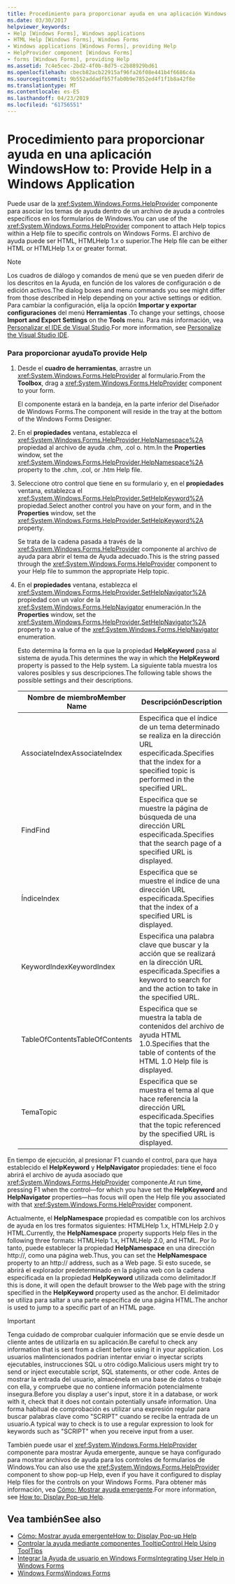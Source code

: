 ```yaml
---
title: Procedimiento para proporcionar ayuda en una aplicación Windows
ms.date: 03/30/2017
helpviewer_keywords:
- Help [Windows Forms], Windows applications
- HTML Help [Windows Forms], Windows Forms
- Windows applications [Windows Forms], providing Help
- HelpProvider component [Windows Forms]
- forms [Windows Forms], providing Help
ms.assetid: 7c4e5cec-2bd2-4f0b-8d75-c2b88929bd61
ms.openlocfilehash: cbecb82acb22915af96fa26f08e441b4f6686c4a
ms.sourcegitcommit: 9b552addadfb57fab0b9e7852ed4f1f1b8a42f8e
ms.translationtype: MT
ms.contentlocale: es-ES
ms.lasthandoff: 04/23/2019
ms.locfileid: "61756551"
---
```

# <a name="how-to-provide-help-in-a-windows-application"></a><span data-ttu-id="45128-102">Procedimiento para proporcionar ayuda en una aplicación Windows</span><span class="sxs-lookup"><span data-stu-id="45128-102">How to: Provide Help in a Windows Application</span></span>
<span data-ttu-id="45128-103">Puede usar de la <xref:System.Windows.Forms.HelpProvider> componente para asociar los temas de ayuda dentro de un archivo de ayuda a controles específicos en los formularios de Windows.</span><span class="sxs-lookup"><span data-stu-id="45128-103">You can use of the <xref:System.Windows.Forms.HelpProvider> component to attach Help topics within a Help file to specific controls on Windows Forms.</span></span> <span data-ttu-id="45128-104">El archivo de ayuda puede ser HTML, HTMLHelp 1.x o superior.</span><span class="sxs-lookup"><span data-stu-id="45128-104">The Help file can be either HTML or HTMLHelp 1.x or greater format.</span></span>  
  
> [!NOTE]
>  <span data-ttu-id="45128-105">Los cuadros de diálogo y comandos de menú que se ven pueden diferir de los descritos en la Ayuda, en función de los valores de configuración o de edición activos.</span><span class="sxs-lookup"><span data-stu-id="45128-105">The dialog boxes and menu commands you see might differ from those described in Help depending on your active settings or edition.</span></span> <span data-ttu-id="45128-106">Para cambiar la configuración, elija la opción **Importar y exportar configuraciones** del menú **Herramientas** .</span><span class="sxs-lookup"><span data-stu-id="45128-106">To change your settings, choose **Import and Export Settings** on the **Tools** menu.</span></span> <span data-ttu-id="45128-107">Para más información, vea [Personalizar el IDE de Visual Studio](/visualstudio/ide/personalizing-the-visual-studio-ide).</span><span class="sxs-lookup"><span data-stu-id="45128-107">For more information, see [Personalize the Visual Studio IDE](/visualstudio/ide/personalizing-the-visual-studio-ide).</span></span>  
  
### <a name="to-provide-help"></a><span data-ttu-id="45128-108">Para proporcionar ayuda</span><span class="sxs-lookup"><span data-stu-id="45128-108">To provide Help</span></span>  
  
1. <span data-ttu-id="45128-109">Desde el **cuadro de herramientas**, arrastre un <xref:System.Windows.Forms.HelpProvider> al formulario.</span><span class="sxs-lookup"><span data-stu-id="45128-109">From the **Toolbox**, drag a <xref:System.Windows.Forms.HelpProvider> component to your form.</span></span>  
  
     <span data-ttu-id="45128-110">El componente estará en la bandeja, en la parte inferior del Diseñador de Windows Forms.</span><span class="sxs-lookup"><span data-stu-id="45128-110">The component will reside in the tray at the bottom of the Windows Forms Designer.</span></span>  
  
2. <span data-ttu-id="45128-111">En el **propiedades** ventana, establezca el <xref:System.Windows.Forms.HelpProvider.HelpNamespace%2A> propiedad al archivo de ayuda .chm, .col o. htm.</span><span class="sxs-lookup"><span data-stu-id="45128-111">In the **Properties** window, set the <xref:System.Windows.Forms.HelpProvider.HelpNamespace%2A> property to the .chm, .col, or .htm Help file.</span></span>  
  
3. <span data-ttu-id="45128-112">Seleccione otro control que tiene en su formulario y, en el **propiedades** ventana, establezca el <xref:System.Windows.Forms.HelpProvider.SetHelpKeyword%2A> propiedad.</span><span class="sxs-lookup"><span data-stu-id="45128-112">Select another control you have on your form, and in the **Properties** window, set the <xref:System.Windows.Forms.HelpProvider.SetHelpKeyword%2A> property.</span></span>  
  
     <span data-ttu-id="45128-113">Se trata de la cadena pasada a través de la <xref:System.Windows.Forms.HelpProvider> componente al archivo de ayuda para abrir el tema de Ayuda adecuado.</span><span class="sxs-lookup"><span data-stu-id="45128-113">This is the string passed through the <xref:System.Windows.Forms.HelpProvider> component to your Help file to summon the appropriate Help topic.</span></span>  
  
4. <span data-ttu-id="45128-114">En el **propiedades** ventana, establezca el <xref:System.Windows.Forms.HelpProvider.SetHelpNavigator%2A> propiedad con un valor de la <xref:System.Windows.Forms.HelpNavigator> enumeración.</span><span class="sxs-lookup"><span data-stu-id="45128-114">In the **Properties** window, set the <xref:System.Windows.Forms.HelpProvider.SetHelpNavigator%2A> property to a value of the <xref:System.Windows.Forms.HelpNavigator> enumeration.</span></span>  
  
     <span data-ttu-id="45128-115">Esto determina la forma en la que la propiedad **HelpKeyword** pasa al sistema de ayuda.</span><span class="sxs-lookup"><span data-stu-id="45128-115">This determines the way in which the **HelpKeyword** property is passed to the Help system.</span></span> <span data-ttu-id="45128-116">La siguiente tabla muestra los valores posibles y sus descripciones.</span><span class="sxs-lookup"><span data-stu-id="45128-116">The following table shows the possible settings and their descriptions.</span></span>  
  
    |<span data-ttu-id="45128-117">Nombre de miembro</span><span class="sxs-lookup"><span data-stu-id="45128-117">Member Name</span></span>|<span data-ttu-id="45128-118">Descripción</span><span class="sxs-lookup"><span data-stu-id="45128-118">Description</span></span>|  
    |-----------------|-----------------|  
    |<span data-ttu-id="45128-119">AssociateIndex</span><span class="sxs-lookup"><span data-stu-id="45128-119">AssociateIndex</span></span>|<span data-ttu-id="45128-120">Especifica que el índice de un tema determinado se realiza en la dirección URL especificada.</span><span class="sxs-lookup"><span data-stu-id="45128-120">Specifies that the index for a specified topic is performed in the specified URL.</span></span>|  
    |<span data-ttu-id="45128-121">Find</span><span class="sxs-lookup"><span data-stu-id="45128-121">Find</span></span>|<span data-ttu-id="45128-122">Especifica que se muestre la página de búsqueda de una dirección URL especificada.</span><span class="sxs-lookup"><span data-stu-id="45128-122">Specifies that the search page of a specified URL is displayed.</span></span>|  
    |<span data-ttu-id="45128-123">Índice</span><span class="sxs-lookup"><span data-stu-id="45128-123">Index</span></span>|<span data-ttu-id="45128-124">Especifica que se muestre el índice de una dirección URL especificada.</span><span class="sxs-lookup"><span data-stu-id="45128-124">Specifies that the index of a specified URL is displayed.</span></span>|  
    |<span data-ttu-id="45128-125">KeywordIndex</span><span class="sxs-lookup"><span data-stu-id="45128-125">KeywordIndex</span></span>|<span data-ttu-id="45128-126">Especifica una palabra clave que buscar y la acción que se realizará en la dirección URL especificada.</span><span class="sxs-lookup"><span data-stu-id="45128-126">Specifies a keyword to search for and the action to take in the specified URL.</span></span>|  
    |<span data-ttu-id="45128-127">TableOfContents</span><span class="sxs-lookup"><span data-stu-id="45128-127">TableOfContents</span></span>|<span data-ttu-id="45128-128">Especifica que se muestra la tabla de contenidos del archivo de ayuda HTML 1.0.</span><span class="sxs-lookup"><span data-stu-id="45128-128">Specifies that the table of contents of the HTML 1.0 Help file is displayed.</span></span>|  
    |<span data-ttu-id="45128-129">Tema</span><span class="sxs-lookup"><span data-stu-id="45128-129">Topic</span></span>|<span data-ttu-id="45128-130">Especifica que se muestra el tema al que hace referencia la dirección URL especificada.</span><span class="sxs-lookup"><span data-stu-id="45128-130">Specifies that the topic referenced by the specified URL is displayed.</span></span>|  
  
 <span data-ttu-id="45128-131">En tiempo de ejecución, al presionar F1 cuando el control, para que haya establecido el **HelpKeyword** y **HelpNavigator** propiedades: tiene el foco abrirá el archivo de ayuda asociado que <xref:System.Windows.Forms.HelpProvider> componente.</span><span class="sxs-lookup"><span data-stu-id="45128-131">At run time, pressing F1 when the control—for which you have set the **HelpKeyword** and **HelpNavigator** properties—has focus will open the Help file you associated with that <xref:System.Windows.Forms.HelpProvider> component.</span></span>  
  
 <span data-ttu-id="45128-132">Actualmente, el **HelpNamespace** propiedad es compatible con los archivos de ayuda en los tres formatos siguientes: HTMLHelp 1.x, HTMLHelp 2.0 y HTML.</span><span class="sxs-lookup"><span data-stu-id="45128-132">Currently, the **HelpNamespace** property supports Help files in the following three formats: HTMLHelp 1.x, HTMLHelp 2.0, and HTML.</span></span> <span data-ttu-id="45128-133">Por lo tanto, puede establecer la propiedad **HelpNamespace** en una dirección http://, como una página web.</span><span class="sxs-lookup"><span data-stu-id="45128-133">Thus, you can set the **HelpNamespace** property to an http:// address, such as a Web page.</span></span> <span data-ttu-id="45128-134">Si esto sucede, se abrirá el explorador predeterminado en la página web con la cadena especificada en la propiedad **HelpKeyword** utilizada como delimitador.</span><span class="sxs-lookup"><span data-stu-id="45128-134">If this is done, it will open the default browser to the Web page with the string specified in the **HelpKeyword** property used as the anchor.</span></span> <span data-ttu-id="45128-135">El delimitador se utiliza para saltar a una parte específica de una página HTML.</span><span class="sxs-lookup"><span data-stu-id="45128-135">The anchor is used to jump to a specific part of an HTML page.</span></span>  
  
> [!IMPORTANT]
>  <span data-ttu-id="45128-136">Tenga cuidado de comprobar cualquier información que se envíe desde un cliente antes de utilizarla en su aplicación.</span><span class="sxs-lookup"><span data-stu-id="45128-136">Be careful to check any information that is sent from a client before using it in your application.</span></span> <span data-ttu-id="45128-137">Los usuarios malintencionados podrían intentar enviar o inyectar scripts ejecutables, instrucciones SQL u otro código.</span><span class="sxs-lookup"><span data-stu-id="45128-137">Malicious users might try to send or inject executable script, SQL statements, or other code.</span></span> <span data-ttu-id="45128-138">Antes de mostrar la entrada del usuario, almacénela en una base de datos o trabaje con ella, y compruebe que no contiene información potencialmente insegura.</span><span class="sxs-lookup"><span data-stu-id="45128-138">Before you display a user's input, store it in a database, or work with it, check that it does not contain potentially unsafe information.</span></span> <span data-ttu-id="45128-139">Una forma habitual de comprobación es utilizar una expresión regular para buscar palabras clave como "SCRIPT" cuando se recibe la entrada de un usuario.</span><span class="sxs-lookup"><span data-stu-id="45128-139">A typical way to check is to use a regular expression to look for keywords such as "SCRIPT" when you receive input from a user.</span></span>  
  
 <span data-ttu-id="45128-140">También puede usar el <xref:System.Windows.Forms.HelpProvider> componente para mostrar Ayuda emergente, aunque se haya configurado para mostrar archivos de ayuda para los controles de formularios de Windows.</span><span class="sxs-lookup"><span data-stu-id="45128-140">You can also use the <xref:System.Windows.Forms.HelpProvider> component to show pop-up Help, even if you have it configured to display Help files for the controls on your Windows Forms.</span></span> <span data-ttu-id="45128-141">Para obtener más información, vea [Cómo: Mostrar ayuda emergente](how-to-display-pop-up-help.md).</span><span class="sxs-lookup"><span data-stu-id="45128-141">For more information, see [How to: Display Pop-up Help](how-to-display-pop-up-help.md).</span></span>  
  
## <a name="see-also"></a><span data-ttu-id="45128-142">Vea también</span><span class="sxs-lookup"><span data-stu-id="45128-142">See also</span></span>

- [<span data-ttu-id="45128-143">Cómo: Mostrar ayuda emergente</span><span class="sxs-lookup"><span data-stu-id="45128-143">How to: Display Pop-up Help</span></span>](how-to-display-pop-up-help.md)
- [<span data-ttu-id="45128-144">Controlar la ayuda mediante componentes Tooltip</span><span class="sxs-lookup"><span data-stu-id="45128-144">Control Help Using ToolTips</span></span>](control-help-using-tooltips.md)
- [<span data-ttu-id="45128-145">Integrar la Ayuda de usuario en Windows Forms</span><span class="sxs-lookup"><span data-stu-id="45128-145">Integrating User Help in Windows Forms</span></span>](integrating-user-help-in-windows-forms.md)
- [<span data-ttu-id="45128-146">Windows Forms</span><span class="sxs-lookup"><span data-stu-id="45128-146">Windows Forms</span></span>](../index.md)
